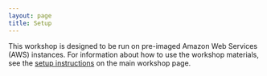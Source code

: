 ```yaml
---
layout: page
title: Setup
---
```


This workshop is designed to be run on pre-imaged Amazon Web Services 
(AWS) instances. For information about how to
use the workshop materials, see the 
[setup instructions](https://carpentries-lab.github.io/metagenomics-workshop/setup.html) on the main workshop page.
